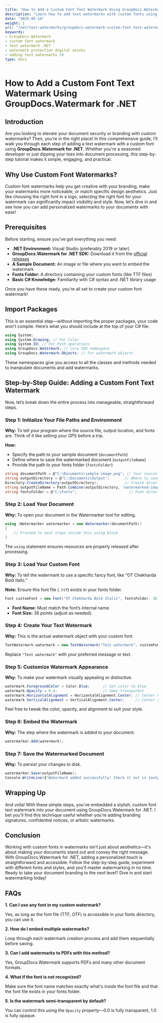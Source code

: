 ```yaml
---
title: "How to Add a Custom Font Text Watermark Using GroupDocs.Watermark for .NET"
description: "Learn how to add text watermarks with custom fonts using GroupDocs.Watermark in .NET. Follow our step-by-step guide to protect your digital assets effectively."
date: "2025-05-14"
weight: 1
url: "/net/text-watermarks/groupdocs-watermark-custom-font-text-watermark-net/"
keywords:
- GroupDocs.Watermark
- custom font watermark
- text watermark .NET
- watermark protection digital assets
- adding text watermarks C#
type: docs
---
```

# How to Add a Custom Font Text Watermark Using GroupDocs.Watermark for .NET

## Introduction

Are you looking to elevate your document security or branding with custom watermarks? Then, you’re in the right place! In this comprehensive guide, I’ll walk you through each step of adding a text watermark with a custom font using **GroupDocs.Watermark for .NET**. Whether you're a seasoned developer or just dipping your toes into document processing, this step-by-step tutorial makes it simple, engaging, and practical.

## Why Use Custom Font Watermarks?

Custom font watermarks help you get creative with your branding, make your watermarks more noticeable, or match specific design aesthetics. Just like choosing the right font in a logo, selecting the right font for your watermark can significantly impact visibility and style. Now, let’s dive in and see how you can add personalized watermarks to your documents with ease!

## Prerequisites

Before starting, ensure you’ve got everything you need:

- **.NET Environment:** Visual Studio (preferably 2019 or later)
- **GroupDocs.Watermark for .NET SDK:** Download it from the [official releases](https://releases.groupdocs.com/watermark/net/)
- **A Sample Document:** An image or file where you want to embed the watermark
- **Fonts Folder:** A directory containing your custom fonts (like TTF files)
- **Basic C# Knowledge:** Familiarity with C# syntax and .NET library usage

Once you have these ready, you’re all set to create your custom font watermark!

## Import Packages

This is an essential step—without importing the proper packages, your code won't compile. Here’s what you should include at the top of your C# file:

```csharp
using System;
using System.Drawing; // For Color
using System.IO; // For Path operations
using GroupDocs.Watermark; // Core SDK namespace
using GroupDocs.Watermark.Objects; // For watermark objects
```

These namespaces give you access to all the classes and methods needed to manipulate documents and add watermarks.

## Step-by-Step Guide: Adding a Custom Font Text Watermark

Now, let’s break down the entire process into manageable, straightforward steps.

### Step 1: Initialize Your File Paths and Environment

**Why:** To tell your program where the source file, output location, and fonts are. Think of it like setting your GPS before a trip.

**How:**

- Specify the path to your sample document (`documentPath`)
- Define where to save the watermarked document (`outputFileName`)
- Provide the path to your fonts folder (`fontsFolder`)

```csharp
string documentPath = @"C:\Documents\sample-image.png"; // Your source document
string outputDirectory = @"C:\Documents\Output";       // Where to save processed file
Directory.CreateDirectory(outputDirectory);            // Create directory if not exists
string outputFileName = Path.Combine(outputDirectory, "watermarked-image.png");
string fontsFolder = @"C:\Fonts";                        // Font directory
```

### Step 2: Load Your Document

**Why:** To open your document in the Watermarker tool for editing.

```csharp
using (Watermarker watermarker = new Watermarker(documentPath))
{
    // Proceed to next steps inside this using block
}
```

The `using` statement ensures resources are properly released after processing.

### Step 3: Load Your Custom Font

**Why:** To tell the watermark to use a specific fancy font, like “OT Chekharda Bold Italic.”

**Note:** Ensure this font file (`.ttf`) exists in your fonts folder.

```csharp
Font customFont = new Font("OT Chekharda Bold Italic", fontsFolder, 36);
```

- **Font Name:** Must match the font’s internal name.
- **Font Size:** 36 points (adjust as needed).

### Step 4: Create Your Text Watermark

**Why:** This is the actual watermark object with your custom font.

```csharp
TextWatermark watermark = new TextWatermark("Test watermark", customFont);
```

Replace `"Test watermark"` with your preferred message or text.

### Step 5: Customize Watermark Appearance

**Why:** To make your watermark visually appealing or distinctive.

```csharp
watermark.ForegroundColor = Color.Blue;      // Set color to blue
watermark.Opacity = 0.4;                     // Semi-transparent
watermark.HorizontalAlignment = HorizontalAlignment.Center; // Center horizontally
watermark.VerticalAlignment = VerticalAlignment.Center;     // Center vertically
```

Feel free to tweak the color, opacity, and alignment to suit your style.

### Step 6: Embed the Watermark

**Why:** The step where the watermark is added to your document.

```csharp
watermarker.Add(watermark);
```

### Step 7: Save the Watermarked Document

**Why:** To persist your changes to disk.

```csharp
watermarker.Save(outputFileName);
Console.WriteLine($"Watermark added successfully! Check it out in {outputFileName}");
```

## Wrapping Up

And voila! With these simple steps, you've embedded a stylish, custom font text watermark into your document using GroupDocs.Watermark for .NET. I bet you'll find this technique useful whether you’re adding branding signatures, confidential notices, or artistic watermarks.

## Conclusion

Working with custom fonts in watermarks isn't just about aesthetics—it's about making your documents stand out and convey the right message. With GroupDocs.Watermark for .NET, adding a personalized touch is straightforward and accessible. Follow the step-by-step guide, experiment with different fonts and styles, and you'll master watermarking in no time. Ready to take your document branding to the next level? Dive in and start watermarking today!

## FAQs

**1. Can I use any font in my custom watermark?**  

Yes, as long as the font file (TTF, OTF) is accessible in your fonts directory, you can use it.

**2. How do I embed multiple watermarks?**  

Loop through each watermark creation process and add them sequentially before saving.

**3. Can I add watermarks to PDFs with this method?**  

Yes, GroupDocs.Watermark supports PDFs and many other document formats.

**4. What if the font is not recognized?**  

Make sure the font name matches exactly what's inside the font file and that the font file exists in your fonts folder.

**5. Is the watermark semi-transparent by default?**  

You can control this using the `Opacity` property—0.0 is fully transparent, 1.0 is fully opaque.
